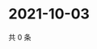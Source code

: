 # 2021-10-03

共 0 条

<!-- BEGIN WEIBO -->
<!-- 最后更新时间 Sun Oct 03 2021 15:12:52 GMT+0800 (China Standard Time) -->

<!-- END WEIBO -->
